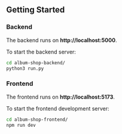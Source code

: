 ## Getting Started

### Backend

The backend runs on **http://localhost:5000**.

To start the backend server:

```bash
cd album-shop-backend/
python3 run.py
```

### Frontend

The frontend runs on **http://localhost:5173**.

To start the frontend development server: 

```bash
cd album-shop-frontend/
npm run dev 
``` 